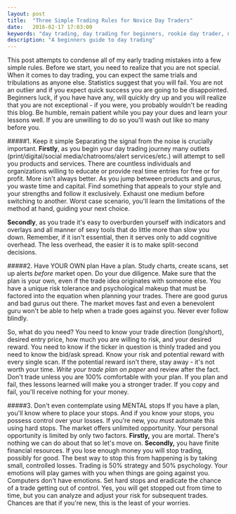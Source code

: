 ```yaml
---
layout: post
title:  "Three Simple Trading Rules for Novice Day Traders"
date:   2016-02-17 17:03:00
keywords: "day trading, day trading for beginners, rookie day trader, novice day trader, day trading rules"
description: "A beginners guide to day trading"
---
```


This post attempts to condense all of my early trading mistakes into a few simple rules. Before we start, you need to realize that you are not special. When it comes to day trading, you can expect the same trials and tribulations as anyone else. Statistics suggest that you will fail. You are not an outlier and if you expect quick success you are going to be disappointed. Beginners luck, if you have have any, will quickly dry up and you will realize that you are not exceptional - if you were, you probably wouldn't be reading this blog. Be humble, remain patient while you pay your dues and learn your lessons well. If you are unwilling to do so you'll wash out like so many before you.

#####1. Keep it simple
Separating the signal from the noise is crucially important. **Firstly**, as you begin your day trading journey many outlets (print/digital/social media/chatrooms/alert services/etc.) will attempt to sell you products and services. There are countless individuals and organizations willing to educate or provide real time entries for free or for profit. More isn't always better. As you jump between products and gurus, you waste time and capital. Find something that appeals to your style and your strengths and follow it exclusively. Exhaust one medium before switching to another. Worst case scenario, you'll learn the limitations of the method at hand, guiding your next choice. 

**Secondly**, as you trade it's easy to overburden yourself with indicators and overlays and all manner of sexy tools that do little more than slow you down. Remember, if it isn't essential, then it serves only to add cognitive overhead. The less overhead, the easier it is to make split-second decisions. 

#####2. Have YOUR OWN plan
Have a plan. Study charts, create scans, set up alerts *before* market open. Do your due diligence. Make sure that the plan is your own, even if the trade idea originates with someone else. You have a unique risk tolerance and psychological makeup that must be factored into the equation when planning your trades. There are good gurus and bad gurus out there. The market moves fast and even a benevolent guru won't be able to help when a trade goes against you. Never ever follow blindly.

So, what do you need? You need to know your trade direction (long/short), desired entry price, how much you are willing to risk, and your desired reward. You need to know if the ticker in question is thinly traded and you need to know the bid/ask spread. Know your risk and potential reward with every single scan. If the potential reward isn't there, stay away - it's not worth your time. *Write your trade plan on paper* and review after the fact. Don't trade unless you are 100% comfortable with your plan. If you plan and fail, thes lessons learned will make you a stronger trader. If you copy and fail, you'll receive nothing for your money. 

#####3. Don't even contemplate using MENTAL stops
If you have a plan, you'll know where to place your stops. And if you know your stops, you possess control over your losses. If you're new, you *must* automate this using hard stops. The market offers unlimited opportunity. Your personal opportunity is limited by only two factors. **Firstly,** you are mortal. There's nothing we can do about that so let's move on. **Secondly,** you have finite financial resources. If you lose enough money you will stop trading, possibly for good. The best way to stop this from happening is by taking small, controlled losses. Trading is 50% strategy and 50% psychology. Your emotions will play games with you when things are going against you. Computers don't have emotions. Set hard stops and eradicate the chance of a trade getting out of control. Yes, you will get stopped out from time to time, but you can analyze and adjust your risk for subsequent trades. Chances are that if you're new, this is the least of your worries.